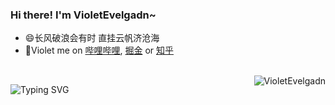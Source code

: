 <h3>
<!--   <img src="https://media.giphy.com/media/hvRJCLFzcasrR4ia7z/giphy.gif" width="25" alt="手势"> -->
  Hi there! I'm VioletEvelgadn~ 
<!--   <img src="https://emojis.slackmojis.com/emojis/images/1588866973/8934/hellokittydance.gif?1588866973" alt="Hi" width="30"  /> -->
</h3>
 
<!-- ======================================= -->

* 😄长风破浪会有时 直挂云帆济沧海
* 👯Violet me on [哔哩哔哩](https://space.bilibili.com/1719352370?spm_id_from=333.788.0.0), [掘金](https://juejin.cn/user/1533144281127661) or [知乎](https://www.zhihu.com/people/an-ying-37-68)

<!-- https://readme-typing-svg.demolab.com/demo/ -->


<br/>


<a href="https://github.com/VioletEvelgadn">
  <div align="right" >
    <img align="right" src="https://count.getloli.com/get/@:tinygeeker?theme=rule34" alt="VioletEvelgadn" />
  </div>
</a>



![Typing SVG](https://readme-typing-svg.herokuapp.com?font=DynaPuff&size=20&pause=1000&color=9999FF&center=true&vCenter=true&width=500&height=22&lines=最是人间留不住，朱颜辞镜花辞树)

